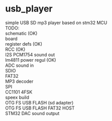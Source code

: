 # usb_player
simple USB SD mp3 player based on stm32 MCU\
TODO:\
schematic (OK)\
board\
register defs (OK)\
RCC (OK)\
I2S PCM1754 sound out\
lm4811 power regul (OK)\
ADC sound in\
SDIO\
FAT32\
MP3 decoder\
SPI\
CC1101 4FSK\
speex build\
OTG FS USB FLASH (sd adapter)\
OTG FS USB FLASH FAT32 HOST\
STM32 DAC sound output
